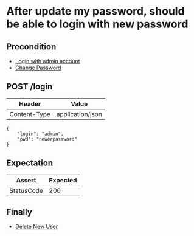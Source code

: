 # After update my password, should be able to login with new password

## Precondition

* [Login with admin account](../common/login-with-admin.md)
* [Change Password](../common/change-my-password.md)

## POST /login

| Header | Value |
| - | - |
| Content-Type | application/json |

```
{
    "login": "admin",
    "pwd": "newerpassword"
}
```

## Expectation

| Assert | Expected |
| - | - |
| StatusCode | 200 |

## Finally

* [Delete New User](../common/reset-my-password.md)
